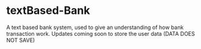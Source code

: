 # textBased-Bank
A text based bank system, used to give an understanding of how bank transaction work. Updates coming soon to store the user data (DATA DOES NOT SAVE)
